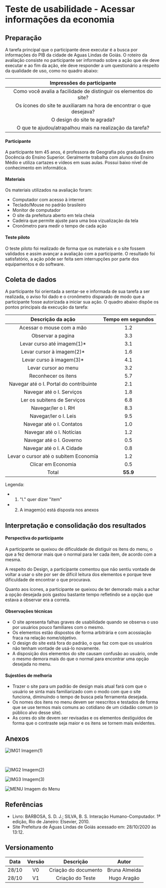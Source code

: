 # Teste de usabilidade - Acessar informações da economia

## Preparação
A tarefa principal que o participante deve executar é a busca por 
informações do PIB da cidade de Aguas Lindas de Goiás.
O roteiro da avaliação consiste no participante ser informado sobre
a ação que ele deve executar e ao fim da ação, ele deve responder a 
um questionário a respeito da qualidade de uso, como no quadro abaixo:

|Impressões do participante                                       |
|:---------------------------------------------------------------:|
|Como você avalia a facilidade de distinguir os elementos do site?|
|Os ícones do site te auxiliaram na hora de encontrar o que desejava?|
|O design do site te agrada?                                      |
|O que te ajudou/atrapalhou mais na realização da tarefa?         |

#### Participante
A participante tem 45 anos, é professora de Geografia pós
graduada em Docência do Ensino Superior. Geralmente trabalha 
com alunos do Ensino Médio e utiliza cartazes e vídeos em suas
aulas. Possui baixo nível de conhecimento em informática.

#### Materiais
Os materiais utilizados na avaliação foram:
* Computador com acesso à internet
* Teclado/Mouse no padrão brasileiro
* Monitor de computador
* O site da prefeitura aberto em tela cheia
* Cadeira que permite ajuste para uma boa vizualização da tela
* Cronômetro para medir o tempo de cada ação

#### Teste piloto
O teste piloto foi realizado de forma que os materiais e o 
site fossem validados e assim avançar a avaliação com a participante.
O resultado foi satisfatório, a ação pôde ser feita sem interrupções
por parte dos equipamentos e do software.

## Coleta de dados
A participante foi orientada a sentar-se e informada de sua tarefa
a ser realizada, o aviso foi dado e o cronômetro disparado de modo
que a participante fosse autorizada a iniciar sua ação. O quadro
abaixo dispõe os pontos principais da execução da tarefa:


|Descrição da ação| Tempo em segundos               |
|:---------------:|:-------------------------------:|
|Acessar o mouse com a mão               |1.2       |
|Observar a pagina                       |3.3       |
|Levar curso até imagem(1)*              |3.1       |
|Levar cursor à imagem(2)*               |1.6       |
|Levar curso à imagem(3)*                |4.1       |
|Levar cursor ao menu                    |3.2       |
|Reconhecer os itens                     |5.7       |
|Navegar até o I. Portal do contribuinte |2.1       |
|Navegar até o I. Serviços               |1.8       |
|Ler os subitens de Serviços             |6.8       |
|Navegar/ler o I. RH                     |8.3       |
|Navegar/ler o I. Leis                   |9.5       |
|Navegar até o I. Contatos               |1.0       |
|Navegar até o I. Notícias               |1.2       |
|Navegar até o I. Governo                |0.5       |
|Navegar até o I. A Cidade               |0.8       |
|Levar o cursor até o subitem Economia   |1.2       |
|Clicar em Economia                      |0.5       |
|Total                                   |**55.9**  |

Legenda:
* 1. "I." quer dizer "item"
* 2. A imagem(x) está disposta nos anexos



## Interpretação e consolidação dos resultados

#### Perspectiva do participante
A participante se queixou de dificuldade de distiguir os itens 
do menu, o que a fez demorar mais que o normal para ler cada item, de
acordo com a mesma.

A respeito do Design, a participante comentou que não sentiu vontade
de voltar a usar o site por ser de difícil leitura dos elementos
e porque teve dificuldade de encontrar o que procurava.

Quanto aos ícones, a participante se queixou de ter demorado mais a
achar a opção desejada pois gastou bastante tempo refletindo se a opção
que estava a observar era a correta.

#### Observações técnicas
* O site apresenta falhas graves de usabilidade quando se observa o uso
  por usuários pouco familiares com o mesmo. 
* Os elementos estão dispostos de forma arbitrária e com acossiação fraca
  na relação nome/objetivo.
* O design do site está fora do padrão, o que faz com que os usuários não
  tenham vontade de usá-lo novamente.
* A disposição dos elementos do site causam confusão ao usuário, onde o mesmo 
  demora mais do que o normal para encontrar uma opção desejada no menu.

#### Sujestões de melhoria
* Trazer o site para um padrão de design mais atual fará com que o usuário se 
  sinta mais familiarizado com o modo com que o site funciona, diminuíndo o tempo
  de busca pela ferramenta desejada.
* Os nomes dos itens no menu devem ser reescritos e testados de forma que se use
  termos mais comuns ao cotidiano de um cidadão comum (o público alvo desse site).
* As cores do site devem ser revisadas e os elementos destiguidos de forma que o 
  contraste seja maior e os itens se tornem mais evidentes.

## Anexos
![IMG1](../imagens/testeusa/tuimagem1.jpg)
Imagem(1)

<br>

![IMG2](../imagens/testeusa/tuimagem2.jpg)
Imagem(2)
<br>

![IMG3](../imagens/testeusa/tuimagem3.jpg)
Imagem(3)
<br>

![MENU](../imagens/testeusa/tumenu.jpg)
Imagem do Menu
<br>

## Referências

* Livro: BARBOSA, S. D. J.; SILVA, B. S. Interação Humano-Computador. 1ª edição, Rio de Janeiro: Elsevier, 2010.
* Site Prefeitura de Águas Lindas de Goiás acessado em: 28/10/2020 às 13:12. 

## Versionamento

| Data | Versão |           Descrição             |    Autor       |
|:----:|:------:|:-------------------------------:|:--------------:|
|28/10 |V0      |     Criação do documento        |Bruna Almeida   |
|28/10 |V1      |     Criação do Teste            |Hugo Aragão     |
